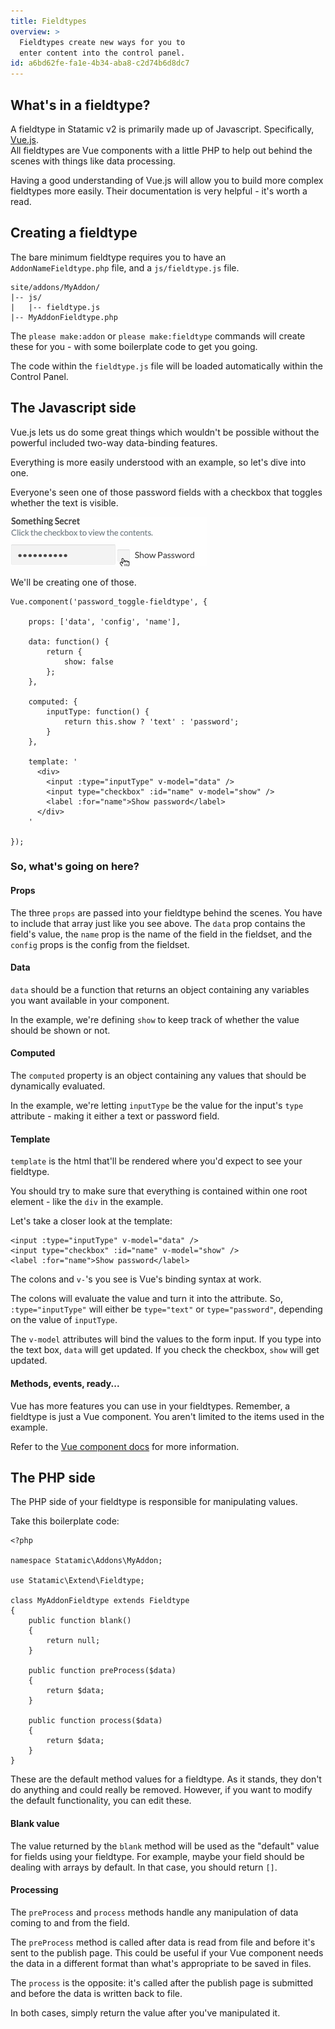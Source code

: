 ```yaml
---
title: Fieldtypes
overview: >
  Fieldtypes create new ways for you to
  enter content into the control panel.
id: a6bd62fe-fa1e-4b34-aba8-c2d74b6d8dc7
---
```

## What's in a fieldtype?

A fieldtype in Statamic v2 is primarily made up of Javascript. Specifically, [Vue.js][vue].  
All fieldtypes are Vue components with a little PHP to help out behind the scenes with things like data processing.

Having a good understanding of Vue.js will allow you to build more complex fieldtypes more easily. Their documentation is very helpful - it's worth a read.


## Creating a fieldtype

The bare minimum fieldtype requires you to have an `AddonNameFieldtype.php` file, and a `js/fieldtype.js` file.


``` .language-files
site/addons/MyAddon/
|-- js/
|   |-- fieldtype.js
|-- MyAddonFieldtype.php
```

The `please make:addon` or `please make:fieldtype` commands will create these for you - with some boilerplate code to get you going.

The code within the `fieldtype.js` file will be loaded automatically within the Control Panel.

## The Javascript side

Vue.js lets us do some great things which wouldn't be possible without the powerful included two-way data-binding features.

Everything is more easily understood with an example, so let's dive into one.

Everyone's seen one of those password fields with a checkbox that toggles whether the text is visible.

![](/assets/examples/password-fieldtype.gif)

We'll be creating one of those. 

``` .language-javascript
Vue.component('password_toggle-fieldtype', {

    props: ['data', 'config', 'name'],

    data: function() {
        return {
            show: false
        };
    },

    computed: {
        inputType: function() {
            return this.show ? 'text' : 'password';
        }
    }, 

    template: '
      <div>
        <input :type="inputType" v-model="data" />
        <input type="checkbox" :id="name" v-model="show" />
        <label :for="name">Show password</label>
      </div>
    '

});
```

### So, what's going on here?

#### Props

The three `props` are passed into your fieldtype behind the scenes. You have to include that array just like you see above. The `data` prop contains the field's value, the `name` prop is the name of the field in the fieldset, and the `config` props is the config from the fieldset.

#### Data 

`data` should be a function that returns an object containing any variables you want available in your component.

In the example, we're defining `show` to keep track of whether the value should be shown or not.

#### Computed

The `computed` property is an object containing any values that should be dynamically evaluated.

In the example, we're letting `inputType` be the value for the input's `type` attribute - making it either a text or password field.

#### Template

`template` is the html that'll be rendered where you'd expect to see your fieldtype.

You should try to make sure that everything is contained within one root element - like the `div` in the example.

Let's take a closer look at the template:

```
<input :type="inputType" v-model="data" />
<input type="checkbox" :id="name" v-model="show" />
<label :for="name">Show password</label>
```

The colons and `v-`'s you see is Vue's binding syntax at work.

The colons will evaluate the value and turn it into the attribute. So, `:type="inputType"` will either be `type="text"` or `type="password"`, depending on the value of `inputType`.

The `v-model` attributes will bind the values to the form input. If you type into the text box, `data` will get updated. If you check the checkbox, `show` will get updated.

#### Methods, events, ready...

Vue has more features you can use in your fieldtypes. Remember, a fieldtype is just a Vue component. You aren't limited to the items used in the example.

Refer to the [Vue component docs][vue-component] for more information.

## The PHP side

The PHP side of your fieldtype is responsible for manipulating values.

Take this boilerplate code:

``` .language-php
<?php

namespace Statamic\Addons\MyAddon;

use Statamic\Extend\Fieldtype;

class MyAddonFieldtype extends Fieldtype
{
    public function blank()
    {
        return null;
    }

    public function preProcess($data)
    {
        return $data;
    }

    public function process($data)
    {
        return $data;
    }
}
```

These are the default method values for a fieldtype. As it stands, they don't do anything and could really be removed. However, if you want to modify the default functionality, you can edit these.

#### Blank value

The value returned by the `blank` method will be used as the "default" value for fields using your fieldtype. For example, maybe your field should be dealing with arrays by default. In that case, you should return `[]`.

#### Processing

The `preProcess` and `process` methods handle any manipulation of data coming to and from the field.

The `preProcess` method is called after data is read from file and before it's sent to the publish page. This could be useful if your Vue component needs the data in a different format than what's appropriate to be saved in files.

The `process` is the opposite: it's called after the publish page is submitted and before the data is written back to file.

In both cases, simply return the value after you've manipulated it.



[vue]: http://vuejs.org
[vue-component]: http://vuejs.org/guide/components.html
